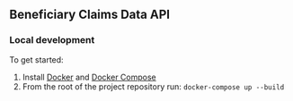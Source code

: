 ## Beneficiary Claims Data API

### Local development

To get started:

1. Install [Docker](https://docs.docker.com/install/) and [Docker Compose](https://docs.docker.com/compose/install/)
1. From the root of the project repository run: `docker-compose up --build`
